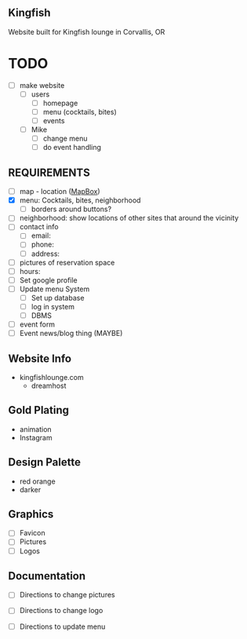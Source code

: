 ## Kingfish
Website built for Kingfish lounge in Corvallis, OR

TODO
====
- [ ] make website
    - [ ] users
        - [ ] homepage
        - [ ] menu (cocktails, bites)
        - [ ] events
    - [ ] Mike
        - [ ] change menu
        - [ ] do event handling

REQUIREMENTS
------------
- [ ] map - location ([MapBox](http://mapbox.com))
- [x] menu: Cocktails, bites, neighborhood
    - [ ] borders around buttons? 
- [ ] neighborhood:	show locations of other sites that around the vicinity
- [ ] contact info
    - [ ] email: 
    - [ ] phone:
    - [ ] address:
- [ ] pictures of reservation space
- [ ] hours:
- [ ] Set google profile
- [ ] Update menu System
    - [ ] Set up database
    - [ ] log in system
    - [ ] DBMS
- [ ] event form
- [ ] Event news/blog thing (MAYBE)
 
Website Info
-------
- kingfishlounge.com
    - dreamhost 

Gold Plating
------------
- animation
- Instagram

Design Palette
--------------
- red orange
- darker

Graphics
--------------
- [ ] Favicon
- [ ] Pictures
- [ ] Logos

Documentation
--------------------
- [ ] Directions to change pictures 
- [ ] Directions to change logo
- [ ] Directions to update menu 

